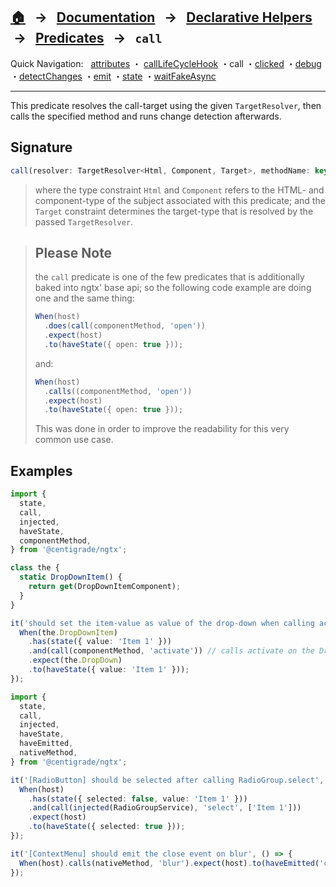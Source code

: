 ## [🏠][home] &nbsp; → &nbsp; **[Documentation][docs]** &nbsp; → &nbsp; [Declarative Helpers][index] &nbsp;→ &nbsp; [Predicates][index] &nbsp; → &nbsp; `call`

[home]: ../README.md
[index]: ./index.md
[docs]: ../DOCUMENTATION.md
[declarative]: ../DECLARATIVE_TEST_API.md
[attributes]: ./attributes.md
[calllifecyclehook]: ./call-life-cycle-hook.md
[call]: ./call.md
[clicked]: ./clicked.md
[debug]: ./debug.md
[detectchanges]: ./detect-changes.md
[emit]: ./emit.md
[state]: ./state.md
[waitfakeasync]: ./wait-fake-async.md

Quick Navigation: &nbsp; [attributes] ・ [callLifeCycleHook] ・call ・[clicked] ・[debug] ・[detectChanges] ・[emit] ・[state] ・[waitFakeAsync]

---

This predicate resolves the call-target using the given `TargetResolver`, then calls the specified method and runs change detection afterwards.

## Signature

```ts
call(resolver: TargetResolver<Html, Component, Target>, methodName: keyof Target, args?: any[]);
```

> where the type constraint `Html` and `Component` refers to the HTML- and component-type of the subject associated with this predicate; and the `Target` constraint determines the target-type that is resolved by the passed `TargetResolver`.

> ## Please Note
>
> the `call` predicate is one of the few predicates that is additionally baked into ngtx' base api; so
> the following code example are doing one and the same thing:
>
> ```ts
> When(host)
>   .does(call(componentMethod, 'open'))
>   .expect(host)
>   .to(haveState({ open: true }));
> ```
>
> and:
>
> ```ts
> When(host)
>   .calls((componentMethod, 'open'))
>   .expect(host)
>   .to(haveState({ open: true }));
> ```
>
> This was done in order to improve the readability for this very common use case.

## Examples

```ts
import {
  state,
  call,
  injected,
  haveState,
  componentMethod,
} from '@centigrade/ngtx';

class the {
  static DropDownItem() {
    return get(DropDownItemComponent);
  }
}

it('should set the item-value as value of the drop-down when calling activate on it', () => {
  When(the.DropDownItem)
    .has(state({ value: 'Item 1' }))
    .and(call(componentMethod, 'activate')) // calls activate on the DropDownItem
    .expect(the.DropDown)
    .to(haveState({ value: 'Item 1' }));
});
```

```ts
import {
  state,
  call,
  injected,
  haveState,
  haveEmitted,
  nativeMethod,
} from '@centigrade/ngtx';

it('[RadioButton] should be selected after calling RadioGroup.select', () => {
  When(host)
    .has(state({ selected: false, value: 'Item 1' }))
    .and(call(injected(RadioGroupService), 'select', ['Item 1']))
    .expect(host)
    .to(haveState({ selected: true }));
});

it('[ContextMenu] should emit the close event on blur', () => {
  When(host).calls(nativeMethod, 'blur').expect(host).to(haveEmitted('close'));
});
```
